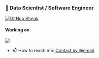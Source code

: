 ### 👋 Data Scientist / Software Engineer 


[![GitHub Streak](https://streak-stats.demolab.com?user=ogabrielluiz&theme=monokai-metallian)](https://git.io/streak-stats)

#### Working on

<a href="https://github.com/logspace-ai/langflow">
  <img align="center" src="https://github-readme-stats.vercel.app/api/pin/?username=logspace-ai&repo=langflow&theme=dracula" />
</a>

- 📫 How to reach me: <a href="mailto:gabriel@logspace.ai?subject=GH%3A%20Outreach">Contact by @email</a>

<!--
**ogabrielluiz/ogabrielluiz** is a ✨ _special_ ✨ repository because its `README.md` (this file) appears on your GitHub profile.

Here are some ideas to get you started:

- 🔭 I’m currently working on ...
- 🌱 I’m currently learning ...
- 👯 I’m looking to collaborate on ...
- 🤔 I’m looking for help with ...
- 💬 Ask me about ...
- 📫 How to reach me: ...
- 😄 Pronouns: ...
- ⚡ Fun fact: ...
-->
